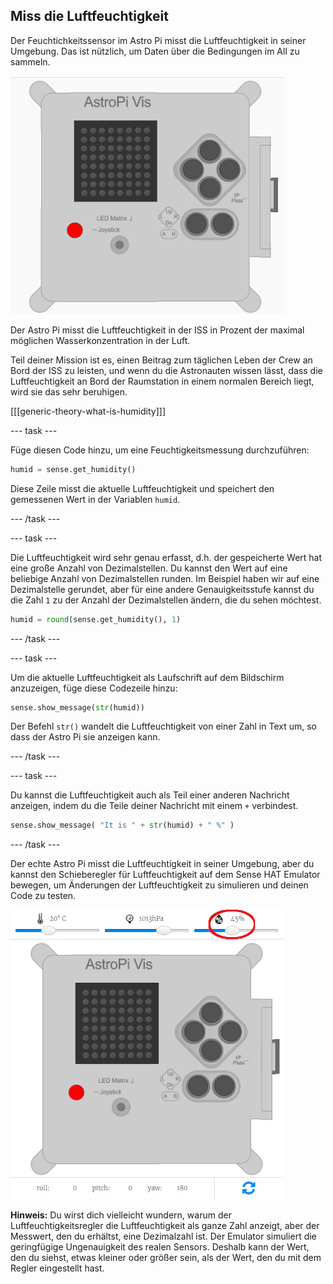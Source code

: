 ## Miss die Luftfeuchtigkeit

Der Feuchtichkeitssensor im Astro Pi misst die Luftfeuchtigkeit in seiner Umgebung. Das ist nützlich, um Daten über die Bedingungen im All zu sammeln.

![Nachricht über die Luftfeuchtigkeit](images/degrees-message.gif)

Der Astro Pi misst die Luftfeuchtigkeit in der ISS in Prozent der maximal möglichen Wasserkonzentration in der Luft.

Teil deiner Mission ist es, einen Beitrag zum täglichen Leben der Crew an Bord der ISS zu leisten, und wenn du die Astronauten wissen lässt, dass die Luftfeuchtigkeit an Bord der Raumstation in einem normalen Bereich liegt, wird sie das sehr beruhigen.

[[[generic-theory-what-is-humidity]]]

--- task ---

Füge diesen Code hinzu, um eine Feuchtigkeitsmessung durchzuführen:

```python
humid = sense.get_humidity()
```

Diese Zeile misst die aktuelle Luftfeuchtigkeit und speichert den gemessenen Wert in der Variablen `humid`.

--- /task ---

--- task ---

Die Luftfeuchtigkeit wird sehr genau erfasst, d.h. der gespeicherte Wert hat eine große Anzahl von Dezimalstellen. Du kannst den Wert auf eine beliebige Anzahl von Dezimalstellen runden. Im Beispiel haben wir auf eine Dezimalstelle gerundet, aber für eine andere Genauigkeitsstufe kannst du die Zahl `1` zu der Anzahl der Dezimalstellen ändern, die du sehen möchtest.

```python
humid = round(sense.get_humidity(), 1)
```

--- /task ---

--- task ---

Um die aktuelle Luftfeuchtigkeit als Laufschrift auf dem Bildschirm anzuzeigen, füge diese Codezeile hinzu:

```python
sense.show_message(str(humid))
```

Der Befehl `str()` wandelt die Luftfeuchtigkeit von einer Zahl in Text um, so dass der Astro Pi sie anzeigen kann.

--- /task ---

--- task ---

Du kannst die Luftfeuchtigkeit auch als Teil einer anderen Nachricht anzeigen, indem du die Teile deiner Nachricht mit einem `+` verbindest.

```python
sense.show_message( "It is " + str(humid) + " %" )
```

--- /task ---

Der echte Astro Pi misst die Luftfeuchtigkeit in seiner Umgebung, aber du kannst den Schieberegler für Luftfeuchtigkeit auf dem Sense HAT Emulator bewegen, um Änderungen der Luftfeuchtigkeit zu simulieren und deinen Code zu testen.

![Regler für die Luftfeuchtigkeit](images/humidity-slider.png)

**Hinweis:** Du wirst dich vielleicht wundern, warum der Luftfeuchtigkeitsregler die Luftfeuchtigkeit als ganze Zahl anzeigt, aber der Messwert, den du erhältst, eine Dezimalzahl ist. Der Emulator simuliert die geringfügige Ungenauigkeit des realen Sensors. Deshalb kann der Wert, den du siehst, etwas kleiner oder größer sein, als der Wert, den du mit dem Regler eingestellt hast.
